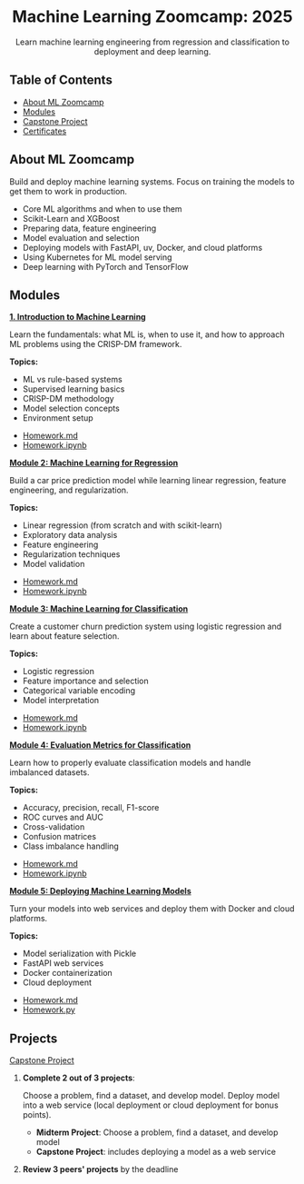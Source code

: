 
<h1 align="center">
    <strong>Machine Learning Zoomcamp: 2025</strong>
</h1>

<p align="center">
Learn machine learning engineering from regression and classification to deployment and deep learning.
</p>

## Table of Contents
- [About ML Zoomcamp](#about-ml-zoomcamp)
- [Modules](#modules)
- [Capstone Project](#projects)
- [Certificates](#certificates)

## About ML Zoomcamp

Build and deploy machine learning systems. Focus on training the models to get them to work in production.

- Core ML algorithms and when to use them
- Scikit-Learn and XGBoost
- Preparing data, feature engineering
- Model evaluation and selection
- Deploying models with FastAPI, uv, Docker, and cloud platforms
- Using Kubernetes for ML model serving
- Deep learning with PyTorch and TensorFlow

## Modules

[**1. Introduction to Machine Learning**](01-intro/)

Learn the fundamentals: what ML is, when to use it, and how to approach ML problems using the CRISP-DM framework.

**Topics:**
- ML vs rule-based systems
- Supervised learning basics
- CRISP-DM methodology
- Model selection concepts
- Environment setup

* [Homework.md](01-intro/homework.md)
* [Homework.ipynb](01-intro/homework_01.ipynb)


[**Module 2: Machine Learning for Regression**](02-regression/)

Build a car price prediction model while learning linear regression, feature engineering, and regularization.

**Topics:**
- Linear regression (from scratch and with scikit-learn)
- Exploratory data analysis
- Feature engineering
- Regularization techniques
- Model validation

* [Homework.md](02-regression/homework.md)
* [Homework.ipynb](02-regression/homework_02.ipynb)

[**Module 3: Machine Learning for Classification**](03-classification/)

Create a customer churn prediction system using logistic regression and learn about feature selection.

**Topics:**
- Logistic regression
- Feature importance and selection
- Categorical variable encoding
- Model interpretation

* [Homework.md](03-classification/homework.md)
* [Homework.ipynb](03-classification/homework_03.ipynb)

[**Module 4: Evaluation Metrics for Classification**](04-evaluation/)

Learn how to properly evaluate classification models and handle imbalanced datasets.

**Topics:**
- Accuracy, precision, recall, F1-score
- ROC curves and AUC
- Cross-validation
- Confusion matrices
- Class imbalance handling

* [Homework.md](04-evaluation/homework.md)
* [Homework.ipynb](04-evaluation/homework_04.ipynb)

[**Module 5: Deploying Machine Learning Models**](05-deployment/)

Turn your models into web services and deploy them with Docker and cloud platforms.

**Topics:**

- Model serialization with Pickle
- FastAPI web services
- Docker containerization
- Cloud deployment

* [Homework.md](05-deployment/homework.md)
* [Homework.py](05-deployment/homework_05.ipynb)

## Projects

[Capstone Project](projects/)

1. **Complete 2 out of 3 projects**:

    Choose a problem, find a dataset, and develop model. Deploy model into a web service (local deployment or cloud deployment for bonus points).

    - **Midterm Project**: Choose a problem, find a dataset, and develop model
    - **Capstone Project**: includes deploying a model as a web service

2. **Review 3 peers' projects** by the deadline





